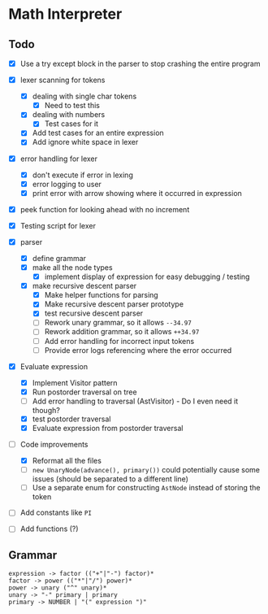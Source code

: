 # Math Interpreter



## Todo

 * [x] Use a try except block in the parser to stop crashing the entire program
* [x] lexer scanning for tokens
  * [x] dealing with single char tokens
    * [X] Need to test this
  * [x] dealing with numbers
    * [x] Test cases for it
  * [x] Add test cases for an entire expression
  * [x] Add ignore white space in lexer
* [x] error handling for lexer
  * [x] don't execute if error in lexing
  * [x] error logging to user
  * [x] print error with arrow showing where it occurred in expression
* [x] peek function for looking ahead with no increment
* [x] Testing script for lexer
* [x] parser
  * [x] define grammar
  * [x] make all the node types
    * [x] implement display of expression for easy debugging / testing
  * [x] make recursive descent parser
    * [x] Make helper functions for parsing
    * [x] Make recursive descent parser prototype
    * [x] test recursive descent parser
    * [ ] Rework unary grammar, so it allows `--34.97`
    * [ ] Rework addition grammar, so it allows `++34.97`
    * [ ] Add error handling for incorrect input tokens
    * [ ] Provide error logs referencing where the error occurred
* [x] Evaluate expression
  * [x] Implement Visitor pattern
  * [x] Run postorder traversal on tree
  * [ ] Add error handling to traversal (AstVisitor) - Do I even need it though?
  * [x] test postorder traversal
  * [x] Evaluate expression from postorder traversal
* [ ] Code improvements
  * [x] Reformat all the files
  * [ ] `new UnaryNode(advance(), primary())` could potentially cause some issues (should be separated to a different line)
  * [ ] Use a separate enum for constructing `AstNode` instead of storing the token
* [ ] Add constants like `PI`
* [ ] Add functions (?)



## Grammar

```
expression -> factor (("+"|"-") factor)*
factor -> power (("*"|"/") power)*
power -> unary ("^" unary)*
unary -> "-" primary | primary
primary -> NUMBER | "(" expression ")"
```

